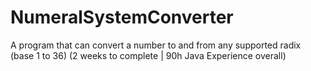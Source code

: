 # NumeralSystemConverter
A program that can convert a number to and from any supported radix (base 1 to 36) (2 weeks to complete | 90h Java Experience overall)
